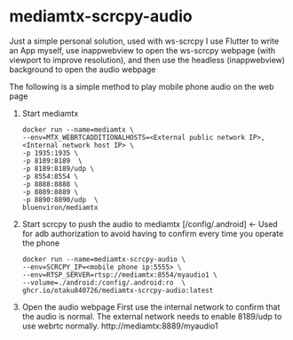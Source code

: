 # mediamtx-scrcpy-audio

Just a simple personal solution, used with ws-scrcpy
I use Flutter to write an App myself, use inappwebview to open the ws-scrcpy webpage (with viewport to improve resolution), and then use the headless (inappwebview) background to open the audio webpage

The following is a simple method to play mobile phone audio on the web page

1. Start mediamtx
   ````shell
   docker run --name=mediamtx \
   --env=MTX_WEBRTCADDITIONALHOSTS=<External public network IP>,<Internal network host IP> \
   -p 1935:1935 \
   -p 8189:8189  \
   -p 8189:8189/udp \
   -p 8554:8554 \
   -p 8888:8888 \
   -p 8889:8889 \
   -p 8890:8890/udp  \
   bluenviron/mediamtx
   ````
2. Start scrcpy to push the audio to mediamtx
   [/config/.android] <- Used for adb authorization to avoid having to confirm every time you operate the phone
   ````shell
   docker run --name=mediamtx-scrcpy-audio \
   --env=SCRCPY_IP=<mobile phone ip:5555> \
   --env=RTSP_SERVER=rtsp://mediamtx:8554/myaudio1 \
   --volume=./android:/config/.android:ro  \
   ghcr.io/otaku840726/mediamtx-scrcpy-audio:latest
   ````
4. Open the audio webpage
   First use the internal network to confirm that the audio is normal. The external network needs to enable 8189/udp to use webrtc normally.
   http://mediamtx:8889/myaudio1

